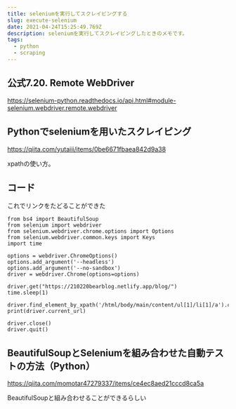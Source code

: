 ```yaml
---
title: seleniumを実行してスクレイピングする
slug: execute-selenium
date: 2021-04-24T15:25:49.769Z
description: seleniumを実行してスクレイピングしたときのメモです。
tags:
  - python
  - scraping
---
```

## 公式7.20. Remote WebDriver
<https://selenium-python.readthedocs.io/api.html#module-selenium.webdriver.remote.webdriver>



## Pythonでseleniumを用いたスクレイピング
<https://qiita.com/yutaiii/items/0be6671fbaea842d9a38>


xpathの使い方。


## コード


これでリンクをたどることができた

```
from bs4 import BeautifulSoup
from selenium import webdriver
from selenium.webdriver.chrome.options import Options
from selenium.webdriver.common.keys import Keys
import time

options = webdriver.ChromeOptions()
options.add_argument('--headless')
options.add_argument('--no-sandbox')
driver = webdriver.Chrome(options=options)

driver.get("https://210220bearblog.netlify.app/blog/")
time.sleep(1)

driver.find_element_by_xpath('/html/body/main/content/ul[1]/li[1]/a').click()
print(driver.current_url)

driver.close()
driver.quit()

```

## BeautifulSoupとSeleniumを組み合わせた自動テストの方法（Python）

<https://qiita.com/momotar47279337/items/ce4ec8aed21cccd8ca5a>


BeautifulSoupと組み合わせることができるらしい